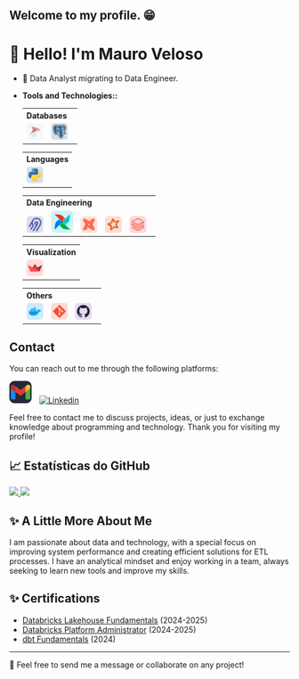 <div style="display: inline_block">

## Welcome to my profile. 😁

# 👋 Hello! I'm Mauro Veloso

- 💼 Data Analyst migrating to Data Engineer.

<!--
<div style="display: inline_block"><br>
  <img align="center" alt="CSS" height="30" width="40" src="https://raw.githubusercontent.com/devicons/devicon/master/icons/css3/css3-original.svg">
  <img align="center" alt="HTML" height="30" width="40" src="https://raw.githubusercontent.com/devicons/devicon/master/icons/html5/html5-original.svg">
  <img align="center" alt="Js" height="30" width="40" src="https://raw.githubusercontent.com/devicons/devicon/master/icons/javascript/javascript-plain.svg">
  <a href="https://www.microsoft.com/pt-br/sql-server/sql-server-downloads"><img align="center" alt="Ts" height="50" width="60" src="https://github.com/MvJr98/fancy-icons/blob/main/sql_server/sql%20server.svg">
  <a href="https://www.python.org"><img align="center" alt="Ts" height="50" width="60" src="https://github.com/MvJr98/fancy-icons/blob/main/python/python.svg">
  <a href="https://spark.apache.org"><img align="center" alt="Ts" height="50" width="60" src="https://github.com/MvJr98/fancy-icons/blob/main/spark/spark.svg">
  <a href="https://www.getdbt.com"><img align="center" alt="Ts" height="50" width="60" src="https://github.com/MvJr98/fancy-icons/blob/main/dbt/dbt.svg">
</div>
-->
- **Tools and Technologies::**
  
  <table>
    <tr>
      <th>Databases</th>
    </tr>
    <tr>
      <td align="left">
        <a href="https://www.microsoft.com/pt-br/sql-server"><img alt="SQL Server" width="30px" style="padding-right:10px;" src="https://github.com/MvJr98/fancy-icons/blob/main/sql_server/sql%20server.svg"/></a>
        <a href="https://www.postgresql.org"><img alt="Postgres" width="30px" style="padding-right:10px;" src="https://github.com/MvJr98/fancy-icons/blob/main/postgres/postgres.svg"/></a>
      </td>
    </tr>
  </table>
  
  <table>
    <tr>
      <th>Languages</th>
    </tr>
    <tr>
      <td align="left">
        <a href="https://www.python.org"><img alt="Python" width="30px" style="padding-right:10px;" src="https://github.com/MvJr98/fancy-icons/blob/main/python/python.svg"/></a>
      </td>
    </tr>
  </table>
  
  <table>
    <tr>
      <th>Data Engineering</th>
    </tr>
    <tr>
      <td align="left">
        <a href="https://airbyte.com"><img alt="Airbyte" width="30px" style="padding-right:10px;" src="https://github.com/MvJr98/fancy-icons/blob/main/airbyte/airbyte.svg"/></a>
        <a href="https://airflow.apache.org"><img alt="Airflow" width="40px" style="padding-right:10px;" src="https://github.com/MvJr98/fancy-icons/blob/main/airflow/airflow.svg"/></a>
        <a href="https://www.getdbt.com"><img alt="DBT" width="30px" style="padding-right:10px;" src="https://github.com/MvJr98/fancy-icons/blob/main/dbt/dbt.svg"/></a>
        <a href="https://spark.apache.org"><img alt="Spark" width="30px" style="padding-right:10px;" src="https://github.com/MvJr98/fancy-icons/blob/main/apache_spark/apache_spark.svg"/></a>
        <a href="https://www.databricks.com"><img alt="Databricks" width="30px" style="padding-right:10px;" src="https://github.com/MvJr98/fancy-icons/blob/main/databricks/databricks.svg"/></a>
      </td>
    </tr>
  </table>
  <table>
    <tr>
      <th>Visualization</th>
    </tr>
    <tr>
      <td align="left">
        <a href="https://streamlit.io"><img alt="Streamlit" width="30px" style="padding-right:10px;" src="https://github.com/MvJr98/fancy-icons/blob/main/streamlit/streamlit.svg"/></a>
      </td>
    </tr>
  </table>

  <table>
    <tr>
      <th>Others</th>
    </tr>
    <tr>
      <td align="left">
        <a href="https://www.docker.com/"><img alt="Docker" width="30px" style="padding-right:10px;" src="https://github.com/MvJr98/fancy-icons/blob/main/docker/docker.svg"/></a>
        <a href="https://git-scm.com"><img alt="Git" width="30px" style="padding-right:10px;" src="https://github.com/MvJr98/fancy-icons/blob/main/git/git.svg"/></a>
        <a href="https://github.com"><img alt="GitHub" width="30px" style="padding-right:10px;" src="https://github.com/MvJr98/fancy-icons/blob/main/github/github.svg"/></a>
      </td>
    </tr>
  </table>

## Contact
You can reach out to me through the following platforms:
<div style="display: inline_block">
  <a href="mailto:mvjr98@gmail.com"><img alt="Gmail" width="40px" style="padding-right:10px;" src="https://github.com/tandpfun/skill-icons/blob/main/icons/Gmail-Dark.svg" target="_blank"></a>
  <a href="https://www.linkedin.com/in/mauro-veloso" target="_blank"><img alt="Linkedin" width="40px" style="padding-right:10px;" src="https://raw.githubusercontent.com/maurodesouza/profile-readme-generator/master/src/assets/icons/social/linkedin/default.svg" target="_blank"></a>
</div>

Feel free to contact me to discuss projects, ideas, or just to exchange knowledge about programming and technology. Thank you for visiting my profile!

</div>

## 📈 Estatísticas do GitHub
<div>
  <a href="https://github.com/MvJr98">
    <img height="180em" src="https://github-readme-stats.vercel.app/api?username=MvJr98&show_icons=true&theme=tokyonight&include_all_commits=true&count_private=true"/>
    <img height="180em" src="https://github-readme-stats.vercel.app/api/top-langs/?username=MvJr98&layout=compact&langs_count=6&theme=tokyonight"/>
  </a>
</div>

## ✨ A Little More About Me

I am passionate about data and technology, with a special focus on improving system performance and creating efficient solutions for ETL processes. I have an analytical mindset and enjoy working in a team, always seeking to learn new tools and improve my skills.

## ✨ Certifications

- [Databricks Lakehouse Fundamentals](https://credentials.databricks.com/c1e345d4-d200-46cf-ba11-c29b0d7891a1) (2024-2025)
- [Databricks Platform Administrator](https://credentials.databricks.com/5388a6e6-8ef9-4517-8872-93f3848fdba0#gs.exb22j) (2024-2025)
- [dbt Fundamentals](https://credentials.getdbt.com/fafb977c-7fae-44e4-9f8c-272ce86fc760) (2024)

---

💬 Feel free to send me a message or collaborate on any project!
